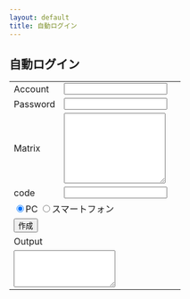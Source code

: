 ```yaml
---
layout: default
title: 自動ログイン
---
```


## 自動ログイン

<form name="code">
<table border="0">
  <tbody>
    <tr>
      <td>Account</td>
      <td><input type="text" name="usr_id" value=""></td>
    </tr>
    <tr>
      <td>Password</td>
      <td><input type="text" name="usr_pass" value=""><td>
    </tr>
    <tr>
      <td>Matrix</td>
      <td><textarea name="matrix" rows="8" cols="20"></textarea></td>
    </tr>
    <tr>
      <td>code</td>
      <td><input type="text" name="code1" value=""></td>
    </tr>
    <tr>
      <td colspan="2">
      <input type="radio" name="usr_int" value="pc" id="b1" checked><label for="b1">PC</label>
      <input type="radio" name="usr_int" value="sp" id="b2"><label for="b2">スマートフォン</label>
      </td>
    </tr>
    <tr>
      <td colspan="2"><input type="button" value="作成" onclick="create()"></td>
    </tr>
    <tr>
      <td colspan="2"><div id="bml">Output</div></td>
    </tr>
    <tr>
      <td colspan="2"><textarea name="output1" rows="4" cols="20"></textarea></td>
    </tr>
  </tbody>
</table>
</form>
<script>
function create(){
    var a="";
    var b="";
    var d="";
    var e="";

    var id = document.getElementsByName("usr_id")[0].value;
    var pass = document.getElementsByName("usr_pass")[0].value;
    var matrix = document.getElementsByName("matrix")[0].value;

    var c = document.getElementsByName("code1")[0].value;

    var x = "";

    for(var i=0;i<70;i++){
        x += (matrix.charAt(i*2));
    }
    x += id;
    x += pass;

    if(c == ""){
        for(var h=0;h<8;h++){
            c += String.fromCharCode(Math.floor(Math.random () * 26) + 65)
        }
        b = '"' + c + '"'
    }

    else{
        b = 'prompt("Input Code","")'
    }

    a += "[";

    for(j=0;j<Math.floor(x.length/c.length);j++){
        for(k=0;k<c.length;k++){
            a += (x.charCodeAt((j*c.length)+k) ^ c.charCodeAt(k));
            a += ",";
        }
    }
    for(l=0;l<(x.length%c.length);l++){
        a += (x.charCodeAt(c.length*Math.floor(x.length/c.length)+l) ^ c.charCodeAt(l));
        a += ",";

    }
    a = a.slice(0, -1);
    a += "]";

    for(var g=0;g<document.code.usr_int.length;g++){
        if(document.code.usr_int[g].checked){
            e = document.code.usr_int[g].value;
        }
    }
    if(e == "pc"){
        d = 'for(var i=0;i<3;i++){var p=document.getElementsByTagName("th")[6+i*2].innerHTML;document.getElementsByName("message"+(3+i))[0].value=a.charAt(10*(p.charCodeAt(3)-49)+p.charCodeAt(1)-65);}'
    }
    else{
        d = 'for(var i=0;i<3;i++){var p=document.getElementsByTagName("td")[5+i].innerHTML;document.getElementsByName("message"+(3+i))[0].value=a.charAt(10*(p.charCodeAt(9)-49)+p.charCodeAt(7)-65);}'
    }

    if(id == ""){
        a = 'javascript:(function(){var x=' + a + ';var c=' + b + ';var a="";for(var j=0;j<Math.floor(x.length/c.length);j++){for(var k=0;k<c.length;k++){a += String.fromCharCode(x[j*c.length+k] ^ c.charCodeAt(k));}}for(var l=0;l<(x.length%c.length);l++){a += String.fromCharCode(x[c.length*Math.floor(x.length/c.length)+l] ^ c.charCodeAt(l));}' + d + 'document.login.submit();})();';
    }
    else{
        a = 'javascript:(function(){var x=' + a + ';var c=' + b + ';var a="";for(var j=0;j<Math.floor(x.length/c.length);j++){for(var k=0;k<c.length;k++){a += String.fromCharCode(x[j*c.length+k] ^ c.charCodeAt(k));}}for(var l=0;l<(x.length%c.length);l++){a += String.fromCharCode(x[c.length*Math.floor(x.length/c.length)+l] ^ c.charCodeAt(l));}var r="";var q="";var y=document.getElementsByTagName("td")[1].innerHTML;if(y.charAt(0)=="P"){for(var h=70;h<78;h++){r += a.charAt(h);}document.getElementsByName("usr_name")[0].value=r;for(var g=78;g<a.length;g++){q += a.charAt(g);}document.getElementsByName("usr_password")[0].value=q;}else{' + d + '}document.login.submit();})();';
    }

    document.getElementsByName("output1")[0].value = a;

    document.getElementById("bml").innerHTML = '<a href="' + a + '">AutoLogin</a>';
}
</script>
